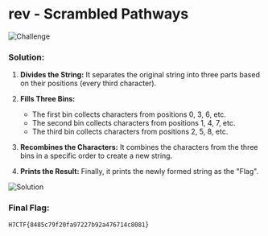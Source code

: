 # rev - Scrambled Pathways

![Challenge](https://github.com/x03ee/PointerOverflow-Writeups/blob/main/web/The%20Way%20Out%20is%20Through/challenge.png)

### Solution:

1. **Divides the String:** It separates the original string into three parts based on their positions (every third character).

2. **Fills Three Bins:**
   - The first bin collects characters from positions 0, 3, 6, etc.
   - The second bin collects characters from positions 1, 4, 7, etc.
   - The third bin collects characters from positions 2, 5, 8, etc.

3. **Recombines the Characters:** It combines the characters from the three bins in a specific order to create a new string.

4. **Prints the Result:** Finally, it prints the newly formed string as the "Flag". 

   
![Solution](https://github.com/x03ee/PointerOverflow-Writeups/blob/main/web/The%20Way%20Out%20is%20Through/flag.png)

### Final Flag:
```
H7CTF{8485c79f20fa97227b92a476714c8081}
```
